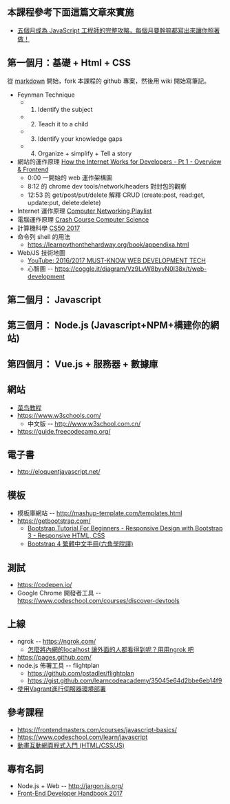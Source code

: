 
## 本課程參考下面這篇文章來實施

* [五個月成為 JavaScript 工程師的完整攻略，每個月要幹嘛都寫出來讓你照著做！](https://buzzorange.com/techorange/2018/01/04/learn-coding-in-5-months/)

## 第一個月：基礎 + Html + CSS

從 [markdown](http://markdown.tw/) 開始，fork 本課程的 github 專案，然後用 wiki 開始寫筆記。

* Feynman Technique 
  * 1. Identify the subject
  * 2. Teach it to a child
  * 3. Identify your knowledge gaps
  * 4. Organize + simplify + Tell a story
* 網站的運作原理 [How the Internet Works for Developers - Pt 1 - Overview & Frontend](https://www.youtube.com/watch?v=e4S8zfLdLgQ)
  * 0:00 一開始的 web 運作架構圖
  * 8:12 的 chrome dev tools/network/headers 對封包的觀察
  * 12:53 的 get/post/put/delete 解釋 CRUD (create:post, read:get, update:put, delete:delete)
* Internet 運作原理 [Computer Networking Playlist](https://www.youtube.com/playlist?list=PL6gx4Cwl9DGBpuvPW0aHa7mKdn_k9SPKO)
* 電腦運作原理 [Crash Course Computer Science](https://www.youtube.com/playlist?list=PLME-KWdxI8dcaHSzzRsNuOLXtM2Ep_C7a)
* 計算機科學 [CS50 2017](https://www.youtube.com/watch?v=y62zj9ozPOM&list=PLhQjrBD2T3828ZVcVzEIhsHVgjANGZveu)
* 命令列 shell 的用法
  * https://learnpythonthehardway.org/book/appendixa.html
* Web/JS 技術地圖
  * [YouTube: 2016/2017 MUST-KNOW WEB DEVELOPMENT TECH](https://www.youtube.com/watch?v=sBzRwzY7G-k)
  * 心智圖 -- https://coggle.it/diagram/Vz9LvW8byvN0I38x/t/web-development


## 第二個月： Javascript

## 第三個月： Node.js (Javascript+NPM+構建你的網站)



## 第四個月： Vue.js + 服務器 + 數據庫


## 網站

* [菜鸟教程](http://www.runoob.com/)
* https://www.w3schools.com/
  * 中文版 -- http://www.w3school.com.cn/
* https://guide.freecodecamp.org/

## 電子書
* http://eloquentjavascript.net/

## 模板

* 模板庫網站 -- http://mashup-template.com/templates.html
* https://getbootstrap.com/
  * [Bootstrap Tutorial For Beginners - Responsive Design with Bootstrap 3 - Responsive HTML, CSS](https://www.youtube.com/watch?v=no-Ntkc836w)
  * [Bootstrap 4 繁體中文手冊(六角學院譯)](http://bootstrap.hexschool.com/)



## 測試

* https://codepen.io/
* Google Chrome 開發者工具 -- https://www.codeschool.com/courses/discover-devtools


## 上線

* ngrok -- https://ngrok.com/
  * [怎麼將內網的localhost 讓外面的人都看得到呢？用用ngrok 吧 ](https://tenten.co/blog/how-to-use-ngrok-to-connect-your-localhost/)
* https://pages.github.com/
* node.js 佈署工具 -- flightplan
  * https://github.com/pstadler/flightplan
  * https://gist.github.com/learncodeacademy/35045e64d2bbe6eb14f9
* [使用Vagrant進行伺服器環境部署](http://www.cc.ntu.edu.tw/chinese/epaper/0040/20170320_4006.html)

## 參考課程

* https://frontendmasters.com/courses/javascript-basics/
* https://www.codeschool.com/learn/javascript
* [動畫互動網頁程式入門 (HTML/CSS/JS)](https://hahow.in/courses/56189df9df7b3d0b005c6639/main)

## 專有名詞

* Node.js + Web -- http://jargon.js.org/
* [Front-End Developer Handbook 2017](https://frontendmasters.com/books/front-end-handbook/2017/)


